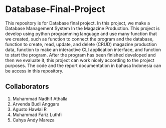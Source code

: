 # Database-Final-Project
This repository is for Database final project. In this project, we make a Database Management System In the Magazine Production. This project is develop using python programming language and use many function that we created, such as function to connect the program and the database, function to create, read, update, and delete (CRUD) magazine production data, function to make an interactive CLI application interface, and function to start the program. After the program has been finished developed and then we evaluate it, this project can work nicely according to the project purposes. The code and the report documentation in bahasa Indonesia can be access in this repository. 
## Collaborators 
1. Muhammad Nadhif Athalla
2. Arvenda Budi Anggara
3. Agusto Hawlai R
4. Muhammad Fariz Luthfi
5. Cahya Andy Mareza
